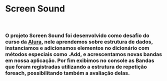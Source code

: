 <h1> Screen Sound </h1>
<br> 
<h3> O projeto Screen Sound foi desenvolvido como desafio do curso da <a href="https://www.alura.com.br" > Alura</a>, nele aprendemos sobre estrutura de dados, instanciamos e adicionamos elementos no dicionário com métodos especiais como .Add, e acrescentamos novas bandas em nossa aplicação. 
  Por fim exibimos no console as Bandas que foram registradas utilizando a estrutura de repetição foreach, possibilitando também a avaliação delas.</h3>
